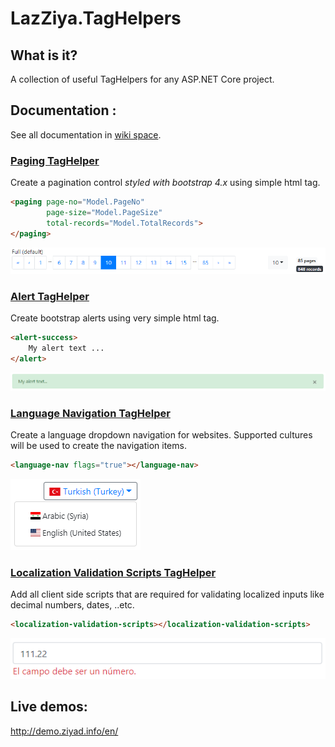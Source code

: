 # LazZiya.TagHelpers

## What is it?
A collection of useful TagHelpers for any ASP.NET Core project.

## Documentation :
See all documentation in [wiki space][5].

### [Paging TagHelper][1]
Create a pagination control _styled with bootstrap 4.x_ using simple html tag.

````html
<paging page-no="Model.PageNo" 
        page-size="Model.PageSize"
        total-records="Model.TotalRecords">
</paging>
````
[![PagingTagHelper default](https://github.com/LazZiya/WebXRObjects/raw/master/Shared/Images/LazZiya.TagHelpers/paging-tag-helper-full.PNG)][1]

### [Alert TagHelper ][2]
Create bootstrap alerts using very simple html tag.

````html
<alert-success>
    My alert text ...
</alert>
````
[![AlertTagHelper - success](https://github.com/LazZiya/WebXRObjects/blob/master/Shared/Images/LazZiya.TagHelpers/alert-taghelper-success.PNG)][2]

### [Language Navigation TagHelper][3]
Create a language dropdown navigation for websites. Supported cultures will be used to create the navigation items.

````html
<language-nav flags="true"></language-nav>
````
[![LanguageNavTagHelper with flags](https://github.com/LazZiya/WebXRObjects/blob/master/Shared/Images/LazZiya.TagHelpers/languagenav-taghelper-with-flags.PNG)][3]

### [Localization Validation Scripts TagHelper][4]
Add all client side scripts that are required for validating localized inputs like decimal numbers, dates, ..etc.
````html
<localization-validation-scripts></localization-validation-scripts>
````
[![Localization number es](https://github.com/LazZiya/WebXRObjects/blob/master/Shared/Images/LazZiya.TagHelpers/localization-validiation-scripts-number-es.PNG)][4]

## Live demos:
http://demo.ziyad.info/en/

[1]:https://github.com/LazZiya/TagHelpers/wiki/Paging-TagHelper-Basic-Setup
[2]:https://github.com/LazZiya/TagHelpers/wiki/Alerts-TagHelper-Front-end-Alerts
[3]:https://github.com/LazZiya/TagHelpers/wiki/LanguageNav-TagHelper-Setup
[4]:https://github.com/LazZiya/TagHelpers/wiki/LocalizationValidationScripts-TagHelper-Setup
[5]:https://github.com/LazZiya/TagHelpers/wiki
